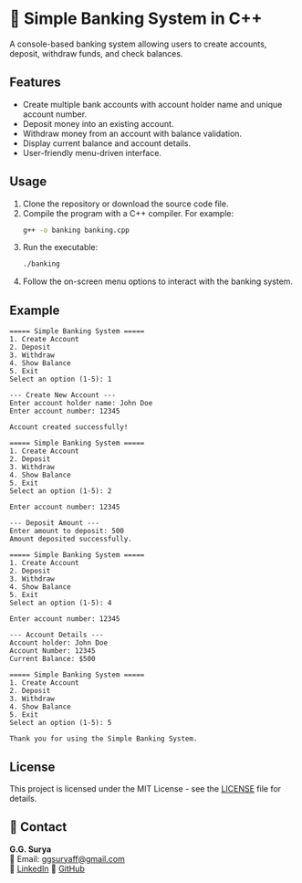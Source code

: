 # 🏦 Simple Banking System in C++

A console-based banking system allowing users to create accounts, deposit, withdraw funds, and check balances.

## Features

- Create multiple bank accounts with account holder name and unique account number.
- Deposit money into an existing account.
- Withdraw money from an account with balance validation.
- Display current balance and account details.
- User-friendly menu-driven interface.

## Usage

1. Clone the repository or download the source code file.
2. Compile the program with a C++ compiler. For example:
   ```bash
   g++ -o banking banking.cpp
3. Run the executable:
   ```bash
   ./banking
4. Follow the on-screen menu options to interact with the banking system.

## Example

```
===== Simple Banking System =====
1. Create Account
2. Deposit
3. Withdraw
4. Show Balance
5. Exit
Select an option (1-5): 1

--- Create New Account ---
Enter account holder name: John Doe
Enter account number: 12345

Account created successfully!

===== Simple Banking System =====
1. Create Account
2. Deposit
3. Withdraw
4. Show Balance
5. Exit
Select an option (1-5): 2

Enter account number: 12345

--- Deposit Amount ---
Enter amount to deposit: 500
Amount deposited successfully.

===== Simple Banking System =====
1. Create Account
2. Deposit
3. Withdraw
4. Show Balance
5. Exit
Select an option (1-5): 4

Enter account number: 12345

--- Account Details ---
Account holder: John Doe
Account Number: 12345
Current Balance: $500

===== Simple Banking System =====
1. Create Account
2. Deposit
3. Withdraw
4. Show Balance
5. Exit
Select an option (1-5): 5

Thank you for using the Simple Banking System.
```
   
## License

This project is licensed under the MIT License - see the [LICENSE](https://github.com/ggsurya/Cpp-Projects/blob/main/LICENSE) file for details.

## 📩 Contact

**G.G. Surya**  
📧 Email: ggsuryaff@gmail.com  
🔗 [LinkedIn](https://www.linkedin.com/in/g-g-surya-5aa9312b4)
🔗 [GitHub](https://github.com/ggsurya)
